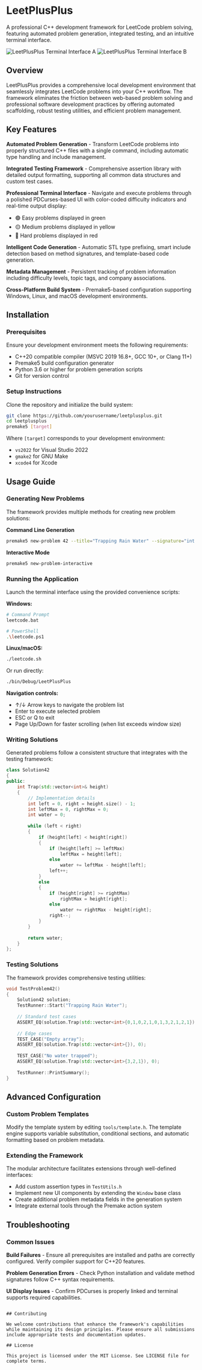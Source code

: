 # LeetPlusPlus

A professional C++ development framework for LeetCode problem solving, featuring automated problem generation, integrated testing, and an intuitive terminal interface.

![LeetPlusPlus Terminal Interface A](.resources/screenshot1.png)
![LeetPlusPlus Terminal Interface B](.resources/screenshot2.png)

## Overview

LeetPlusPlus provides a comprehensive local development environment that seamlessly integrates LeetCode problems into your C++ workflow. The framework eliminates the friction between web-based problem solving and professional software development practices by offering automated scaffolding, robust testing utilities, and efficient problem management.

## Key Features

**Automated Problem Generation** - Transform LeetCode problems into properly structured C++ files with a single command, including automatic type handling and include management.

**Integrated Testing Framework** - Comprehensive assertion library with detailed output formatting, supporting all common data structures and custom test cases.

**Professional Terminal Interface** - Navigate and execute problems through a polished PDCurses-based UI with color-coded difficulty indicators and real-time output display:
- 🟢 Easy problems displayed in green
- 🟡 Medium problems displayed in yellow  
- 🔴 Hard problems displayed in red

**Intelligent Code Generation** - Automatic STL type prefixing, smart include detection based on method signatures, and template-based code generation.

**Metadata Management** - Persistent tracking of problem information including difficulty levels, topic tags, and company associations.

**Cross-Platform Build System** - Premake5-based configuration supporting Windows, Linux, and macOS development environments.

## Installation

### Prerequisites

Ensure your development environment meets the following requirements:

- C++20 compatible compiler (MSVC 2019 16.8+, GCC 10+, or Clang 11+)
- Premake5 build configuration generator
- Python 3.6 or higher for problem generation scripts
- Git for version control

### Setup Instructions

Clone the repository and initialize the build system:

```bash
git clone https://github.com/yourusername/leetplusplus.git
cd leetplusplus
premake5 [target]
```

Where `[target]` corresponds to your development environment:
- `vs2022` for Visual Studio 2022
- `gmake2` for GNU Make
- `xcode4` for Xcode

## Usage Guide

### Generating New Problems

The framework provides multiple methods for creating new problem solutions:

**Command Line Generation**
```bash
premake5 new-problem 42 --title="Trapping Rain Water" --signature="int trap(vector<int>& height)" --difficulty=Hard --topics="Array,Two Pointers"
```

**Interactive Mode**
```bash
premake5 new-problem-interactive
```

### Running the Application

Launch the terminal interface using the provided convenience scripts:

**Windows:**
```bash
# Command Prompt
leetcode.bat

# PowerShell
.\leetcode.ps1
```

**Linux/macOS:**
```bash
./leetcode.sh
```

Or run directly:
```bash
./bin/Debug/LeetPlusPlus
```

**Navigation controls:**
- ↑/↓ Arrow keys to navigate the problem list
- Enter to execute selected problem
- ESC or Q to exit
- Page Up/Down for faster scrolling (when list exceeds window size)

### Writing Solutions

Generated problems follow a consistent structure that integrates with the testing framework:

```cpp
class Solution42
{
public:
    int Trap(std::vector<int>& height)
    {
        // Implementation details
        int left = 0, right = height.size() - 1;
        int leftMax = 0, rightMax = 0;
        int water = 0;
        
        while (left < right)
        {
            if (height[left] < height[right])
            {
                if (height[left] >= leftMax)
                    leftMax = height[left];
                else
                    water += leftMax - height[left];
                left++;
            }
            else
            {
                if (height[right] >= rightMax)
                    rightMax = height[right];
                else
                    water += rightMax - height[right];
                right--;
            }
        }
        
        return water;
    }
};
```

### Testing Solutions

The framework provides comprehensive testing utilities:

```cpp
void TestProblem42()
{
    Solution42 solution;
    TestRunner::Start("Trapping Rain Water");
    
    // Standard test cases
    ASSERT_EQ(solution.Trap(std::vector<int>{0,1,0,2,1,0,1,3,2,1,2,1}), 6);
    
    // Edge cases
    TEST_CASE("Empty array");
    ASSERT_EQ(solution.Trap(std::vector<int>{}), 0);
    
    TEST_CASE("No water trapped");
    ASSERT_EQ(solution.Trap(std::vector<int>{3,2,1}), 0);
    
    TestRunner::PrintSummary();
}
```

## Advanced Configuration

### Custom Problem Templates

Modify the template system by editing `tools/template.h`. The template engine supports variable substitution, conditional sections, and automatic formatting based on problem metadata.

### Extending the Framework

The modular architecture facilitates extensions through well-defined interfaces:

- Add custom assertion types in `TestUtils.h`
- Implement new UI components by extending the `Window` base class
- Create additional problem metadata fields in the generation system
- Integrate external tools through the Premake action system

## Troubleshooting

### Common Issues

**Build Failures** - Ensure all prerequisites are installed and paths are correctly configured. Verify compiler support for C++20 features.

**Problem Generation Errors** - Check Python installation and validate method signatures follow C++ syntax requirements.

**UI Display Issues** - Confirm PDCurses is properly linked and terminal supports required capabilities.

```

## Contributing

We welcome contributions that enhance the framework's capabilities while maintaining its design principles. Please ensure all submissions include appropriate tests and documentation updates.

## License

This project is licensed under the MIT License. See LICENSE file for complete terms.
